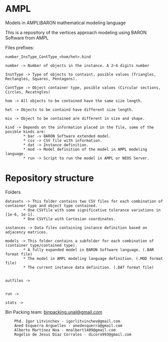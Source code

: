 # AMPL
Models in AMPL\BARON mathematical modeling language

This is a repository of the vertices approach modeling using BARON Software from AMPL

Files prefixes: 

	number_InsType_ContType_<hom/het>.kind

	number -> Number of objects in the instance. A 2~4 digits number

	InstType -> Type of objects to containt, posible values (Triangles, Rectangles, Squares, Pentagons).
	 
	ContType -> Object container type, posible values (Circular sections, Circles, Recatngles)

	hom -> All objects to be contained have the same size length.

	het -> Objects to be containd have different size length.
	
	mix -> Object to be contained are different in size and shape.

	kind -> Depends on the information placed in the file, some of the posible kinds are:	
			* bar -> BARON Software extended model.
			* csv -> CSV file with information.
			* dat -> Instance definition. 
			* mod -> Model definition of the model in AMPL modeling language.
			* run -> Script to run the model in AMPL or NEOS Server.

# Repository structure
Folders

	datasets -> This folder contains two CSV files for each combination of container type and object type contained.				
			* One CSVfile with some significative tolerance variations in [1e-6, 1e-1].
			* One CSVfile with Cartesian coordinates.
			
	instances -> Data files containing instance definition based on adjacency matrices.

	models -> This folder contains a subfolder for each combination of (container type/contained type).			
			* A fully expanded model in BARON Software language. (.BAR format file)			
			* The model in AMPL modeling language definition. (.MOD format file)			
			* The current instance data definition. (.DAT format file)
			
	
	outfiles ->  


	run ->

	stats ->
	

Bin Packing team: binpacking.unal@gmail.com
		
		Phd. Igor Litvinchev - igorlitvinchev@gmail.com
		Aned Esquerra Arguelles - anedesquerra@gmail.com
		Alberto Martínez Noa - mnalbert1409@gmail.com
		Rogelio de Jesus Díaz Corrales - dicoro993@gmail.com
